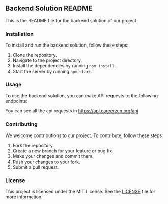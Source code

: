 ## Backend Solution README
This is the README file for the backend solution of our project.

### Installation

To install and run the backend solution, follow these steps:

1. Clone the repository.
2. Navigate to the project directory.
3. Install the dependencies by running `npm install`.
4. Start the server by running `npm start`.

### Usage

To use the backend solution, you can make API requests to the following endpoints:

You can see all the api requests in https://api.careerzen.org/api

### Contributing

We welcome contributions to our project. To contribute, follow these steps:

1. Fork the repository.
2. Create a new branch for your feature or bug fix.
3. Make your changes and commit them.
4. Push your changes to your fork.
5. Submit a pull request.

### License

This project is licensed under the MIT License. See the [LICENSE](LICENSE) file for more information.
